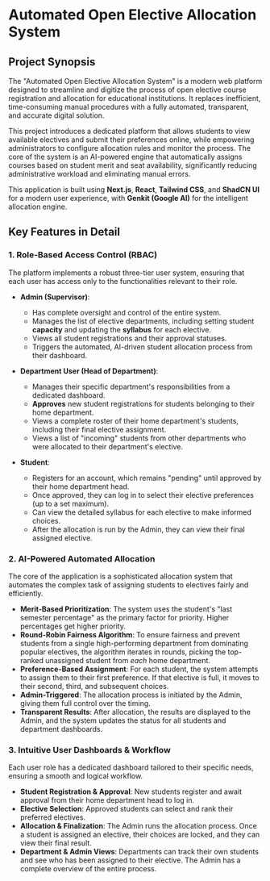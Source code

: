 # Automated Open Elective Allocation System

## Project Synopsis

The "Automated Open Elective Allocation System" is a modern web platform designed to streamline and digitize the process of open elective course registration and allocation for educational institutions. It replaces inefficient, time-consuming manual procedures with a fully automated, transparent, and accurate digital solution.

This project introduces a dedicated platform that allows students to view available electives and submit their preferences online, while empowering administrators to configure allocation rules and monitor the process. The core of the system is an AI-powered engine that automatically assigns courses based on student merit and seat availability, significantly reducing administrative workload and eliminating manual errors.

This application is built using **Next.js**, **React**, **Tailwind CSS**, and **ShadCN UI** for a modern user experience, with **Genkit (Google AI)** for the intelligent allocation engine.

## Key Features in Detail

### 1. Role-Based Access Control (RBAC)

The platform implements a robust three-tier user system, ensuring that each user has access only to the functionalities relevant to their role.

*   **Admin (Supervisor)**:
    *   Has complete oversight and control of the entire system.
    *   Manages the list of elective departments, including setting student **capacity** and updating the **syllabus** for each elective.
    *   Views all student registrations and their approval statuses.
    *   Triggers the automated, AI-driven student allocation process from their dashboard.

*   **Department User (Head of Department)**:
    *   Manages their specific department's responsibilities from a dedicated dashboard.
    *   **Approves** new student registrations for students belonging to their home department.
    *   Views a complete roster of their home department's students, including their final elective assignment.
    *   Views a list of "incoming" students from other departments who were allocated to their department's elective.

*   **Student**:
    *   Registers for an account, which remains "pending" until approved by their home department head.
    *   Once approved, they can log in to select their elective preferences (up to a set maximum).
    *   Can view the detailed syllabus for each elective to make informed choices.
    *   After the allocation is run by the Admin, they can view their final assigned elective.

### 2. AI-Powered Automated Allocation

The core of the application is a sophisticated allocation system that automates the complex task of assigning students to electives fairly and efficiently.

*   **Merit-Based Prioritization**: The system uses the student's "last semester percentage" as the primary factor for priority. Higher percentages get higher priority.
*   **Round-Robin Fairness Algorithm**: To ensure fairness and prevent students from a single high-performing department from dominating popular electives, the algorithm iterates in rounds, picking the top-ranked unassigned student from *each* home department.
*   **Preference-Based Assignment**: For each student, the system attempts to assign them to their first preference. If that elective is full, it moves to their second, third, and subsequent choices.
*   **Admin-Triggered**: The allocation process is initiated by the Admin, giving them full control over the timing.
*   **Transparent Results**: After allocation, the results are displayed to the Admin, and the system updates the status for all students and department dashboards.

### 3. Intuitive User Dashboards & Workflow

Each user role has a dedicated dashboard tailored to their specific needs, ensuring a smooth and logical workflow.

*   **Student Registration & Approval**: New students register and await approval from their home department head to log in.
*   **Elective Selection**: Approved students can select and rank their preferred electives.
*   **Allocation & Finalization**: The Admin runs the allocation process. Once a student is assigned an elective, their choices are locked, and they can view their final result.
*   **Department & Admin Views**: Departments can track their own students and see who has been assigned to their elective. The Admin has a complete overview of the entire process.
